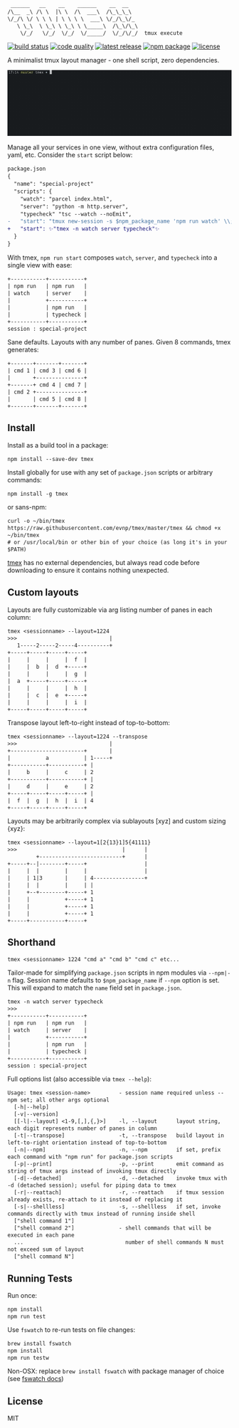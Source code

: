 ```
 ______   __    __    ______    __  __
/\__  _\ /\ \  |\ \  /\  ___\  /\_\_\_\
\/_/\ \/ \ \ \ | \ \ \ \  ___\ \/_/\_\/_
   \ \_\  \ \_\ \ \_\ \ \_____\  /\_\/\_\
    \/_/   \/_/  \/_/  \/_____/  \/_/\/_/  tmux execute
```

[![build status](https://img.shields.io/travis/evnp/tmex/master.svg?style=flat-square)](https://travis-ci.org/evnp/tmex)
[![code quality](https://img.shields.io/badge/code_quality-shellcheck-0cc?style=flat-square)](https://github.com/koalaman/shellcheck)
[![latest release](https://img.shields.io/github/release/evnp/tmex.svg?style=flat-square)](https://github.com/evnp/tmex/releases/latest)
[![npm package](https://img.shields.io/npm/v/tmex.svg?style=flat-square)](https://www.npmjs.com/package/tmex)
[![license](https://img.shields.io/github/license/evnp/tmex.svg?style=flat-square)](https://github.com/evnp/tmex/blob/master/LICENSE.md)

A minimalist tmux layout manager - one shell script, zero dependencies.

![tmex demo](https://github.com/evnp/tmex/blob/master/tmex.gif?raw=true)

Manage all your services in one view, without extra configuration files, yaml, etc. Consider the `start` script below:
```diff
package.json
{
  "name": "special-project"
  "scripts": {
    "watch": "parcel index.html",
    "server": "python -m http.server",
    "typecheck" "tsc --watch --noEmit",
-   "start": "tmux new-session -s $npm_package_name 'npm run watch' \\; split-window 'npm run server' \\; split-window 'npm run typecheck'"
+   "start": ✨"tmex -n watch server typecheck"✨
  }
}
```
With tmex, `npm run start` composes `watch`, `server`, and `typecheck` into a single view with ease:
```
+-----------+-----------+
| npm run   | npm run   |
| watch     | server    |
|           +-----------+
|           | npm run   |
|           | typecheck |
+-----------+-----------+
session : special-project
```
Sane defaults. Layouts with any number of panes. Given 8 commands, tmex generates:
```
+-------+-------+-------+
| cmd 1 | cmd 3 | cmd 6 |
|       +---------------+
+-------+ cmd 4 | cmd 7 |
| cmd 2 +---------------+
|       | cmd 5 | cmd 8 |
+-------+-------+-------+
```

Install
-------
Install as a build tool in a package:
```
npm install --save-dev tmex
```
Install globally for use with any set of `package.json` scripts or arbitrary commands:
```
npm install -g tmex
```
or sans-npm:
```
curl -o ~/bin/tmex https://raw.githubusercontent.com/evnp/tmex/master/tmex && chmod +x ~/bin/tmex
# or /usr/local/bin or other bin of your choice (as long it's in your $PATH)
```
[tmex](https://raw.githubusercontent.com/evnp/tmex/master/tmex) has no external dependencies, but always read code before downloading to ensure it contains nothing unexpected.

Custom layouts
--------------
Layouts are fully customizable via arg listing number of panes in each column:
```
tmex <sessionname> --layout=1224
>>>                             |
   1-----2-----2-----4----------+
+-----+-----+-----+-----+
|     |     |     |  f  |
|     |  b  |  d  +-----+
|     |     |     |  g  |
|  a  +-----+-----+-----+
|     |     |     |  h  |
|     |  c  |  e  +-----+
|     |     |     |  i  |
+-----+-----+-----+-----+
```

Transpose layout left-to-right instead of top-to-bottom:
```
tmex <sessionname> --layout=1224 --transpose
>>>                             |
+-----------------------+       |
|           a           | 1-----+
+-----------+-----------+ |
|     b     |     c     | 2
+-----------+-----------+ |
|     d     |     e     | 2
+-----+-----+-----+-----+ |
|  f  |  g  |  h  |  i  | 4
+-----+-----+-----+-----+
```

Layouts may be arbitrarily complex via sublayouts [xyz] and custom sizing {xyz}:
```
tmex <sessionname> --layout=1[2{13}1]5{41111}
>>>                                 |      |
         +--------------------------+      |
+-----+--|--------+-----+                  |
|     |  |        |     |                  |
|     | 1|3       |     | 4----------------+
|     |  |        |     | |
|     +--+--------+-----+ 1
|     |           +-----+ 1
|     |           +-----+ 1
|     |           +-----+ 1
+-----+-----------+-----+
```

Shorthand
---------
```
tmex <sessionname> 1224 "cmd a" "cmd b" "cmd c" etc...
```
Tailor-made for simplifying `package.json` scripts in npm modules via `--npm|-n` flag. Session name defaults to `$npm_package_name` if `--npm` option is set. This will expand to match the `name` field set in `package.json`.
```
tmex -n watch server typecheck
>>>
+-----------+-----------+
| npm run   | npm run   |
| watch     | server    |
|           +-----------+
|           | npm run   |
|           | typecheck |
+-----------+-----------+
session : special-project
```

Full options list (also accessible via `tmex --help`):
```
Usage: tmex <session-name>         - session name required unless --npm set; all other args optional
  [-h|--help]
  [-v|--version]
  [[-l|--layout] <1-9,[,],{,}>]    -l, --layout      layout string, each digit represents number of panes in column
  [-t|--transpose]                 -t, --transpose   build layout in left-to-right orientation instead of top-to-bottom
  [-n|--npm]                       -n, --npm         if set, prefix each command with "npm run" for package.json scripts
  [-p|--print]                     -p, --print       emit command as string of tmux args instead of invoking tmux directly
  [-d|--detached]                  -d, --detached    invoke tmux with -d (detached session); useful for piping data to tmex
  [-r|--reattach]                  -r, --reattach    if tmux session already exists, re-attach to it instead of replacing it
  [-s|--shellless]                 -s, --shellless   if set, invoke commands directly with tmux instead of running inside shell
  ["shell command 1"]
  ["shell command 2"]              - shell commands that will be executed in each pane
  ...                                number of shell commands N must not exceed sum of layout
  ["shell command N"]
```

Running Tests
-------------
Run once:
```
npm install
npm run test
```
Use `fswatch` to re-run tests on file changes:
```
brew install fswatch
npm install
npm run testw
```
Non-OSX: replace `brew install fswatch` with package manager of choice (see [fswatch docs](https://github.com/emcrisostomo/fswatch#getting-fswatch))

License
-------
MIT
